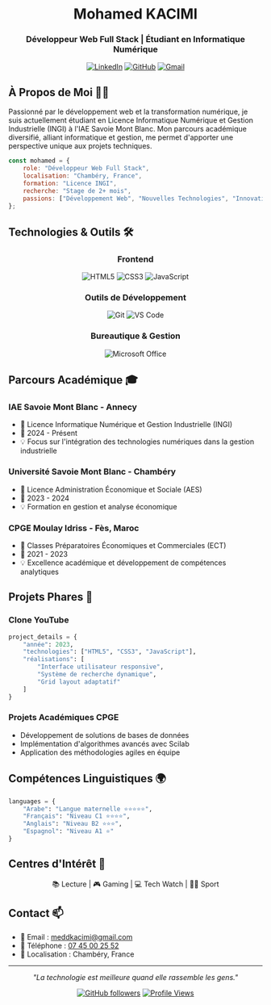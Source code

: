 <div align="center">

# Mohamed KACIMI
### Développeur Web Full Stack | Étudiant en Informatique Numérique
[![LinkedIn](https://img.shields.io/badge/LinkedIn-0077B5?style=for-the-badge&logo=linkedin&logoColor=white)](https://www.linkedin.com/in/mohamed-kacimi)
[![GitHub](https://img.shields.io/badge/GitHub-100000?style=for-the-badge&logo=github&logoColor=white)](https://github.com/medkacimi)
[![Gmail](https://img.shields.io/badge/Gmail-D14836?style=for-the-badge&logo=gmail&logoColor=white)](mailto:meddkacimi@gmail.com)

</div>

## À Propos de Moi 👨‍💻

Passionné par le développement web et la transformation numérique, je suis actuellement étudiant en Licence Informatique Numérique et Gestion Industrielle (INGI) à l'IAE Savoie Mont Blanc. Mon parcours académique diversifié, alliant informatique et gestion, me permet d'apporter une perspective unique aux projets techniques.

```javascript
const mohamed = {
    role: "Développeur Web Full Stack",
    localisation: "Chambéry, France",
    formation: "Licence INGI",
    recherche: "Stage de 2+ mois",
    passions: ["Développement Web", "Nouvelles Technologies", "Innovation"]
};
```

## Technologies & Outils 🛠️

<div align="center">

### Frontend
![HTML5](https://img.shields.io/badge/HTML5-E34F26?style=for-the-badge&logo=html5&logoColor=white)
![CSS3](https://img.shields.io/badge/CSS3-1572B6?style=for-the-badge&logo=css3&logoColor=white)
![JavaScript](https://img.shields.io/badge/JavaScript-F7DF1E?style=for-the-badge&logo=javascript&logoColor=black)

### Outils de Développement
![Git](https://img.shields.io/badge/Git-F05032?style=for-the-badge&logo=git&logoColor=white)
![VS Code](https://img.shields.io/badge/VS_Code-007ACC?style=for-the-badge&logo=visual-studio-code&logoColor=white)

### Bureautique & Gestion
![Microsoft Office](https://img.shields.io/badge/Microsoft_Office-D83B01?style=for-the-badge&logo=microsoft-office&logoColor=white)

</div>

## Parcours Académique 🎓

### IAE Savoie Mont Blanc - Annecy
- 📌 Licence Informatique Numérique et Gestion Industrielle (INGI)
- 📅 2024 - Présent
- 💡 Focus sur l'intégration des technologies numériques dans la gestion industrielle

### Université Savoie Mont Blanc - Chambéry
- 📌 Licence Administration Économique et Sociale (AES)
- 📅 2023 - 2024
- 💡 Formation en gestion et analyse économique

### CPGE Moulay Idriss - Fès, Maroc
- 📌 Classes Préparatoires Économiques et Commerciales (ECT)
- 📅 2021 - 2023
- 💡 Excellence académique et développement de compétences analytiques

## Projets Phares 🚀

### Clone YouTube
```python
project_details = {
    "année": 2023,
    "technologies": ["HTML5", "CSS3", "JavaScript"],
    "réalisations": [
        "Interface utilisateur responsive",
        "Système de recherche dynamique",
        "Grid layout adaptatif"
    ]
}
```

### Projets Académiques CPGE
- Développement de solutions de bases de données
- Implémentation d'algorithmes avancés avec Scilab
- Application des méthodologies agiles en équipe

## Compétences Linguistiques 🌍

```python
languages = {
    "Arabe": "Langue maternelle ⭐⭐⭐⭐⭐",
    "Français": "Niveau C1 ⭐⭐⭐⭐",
    "Anglais": "Niveau B2 ⭐⭐⭐",
    "Espagnol": "Niveau A1 ⭐"
}
```

## Centres d'Intérêt 🎯

<div align="center">

📚 Lecture | 🎮 Gaming | 💻 Tech Watch | 🏃‍♂️ Sport

</div>

## Contact 📫

- 📧 Email : [meddkacimi@gmail.com](mailto:meddkacimi@gmail.com)
- 📱 Téléphone : [07 45 00 25 52](tel:+33745002552)
- 📍 Localisation : Chambéry, France

---

<div align="center">

*"La technologie est meilleure quand elle rassemble les gens."*

[![GitHub followers](https://img.shields.io/github/followers/medkacimi?label=Follow&style=social)](https://github.com/medkacimi)
[![Profile Views](https://komarev.com/ghpvc/?username=medkacimi&color=blue&style=flat)](https://github.com/medkacimi)

</div>
